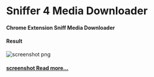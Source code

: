# Sniffer 4 Media Downloader
#### Chrome Extension Sniff Media Downloader
#### Result
![screenshot png](https://cdn-images-1.medium.com/max/800/1*20zxly3i3eeV53duqHBp9A.png)
#### [screenshot Read more...](https://medium.com/@prongbang/เขียนแอพดาวน์โหลดเพลง-วีดีโอ-บน-google-chrome-กัน-ๆ-กรณีศึกษา-db87bb548500)</a></h5>
